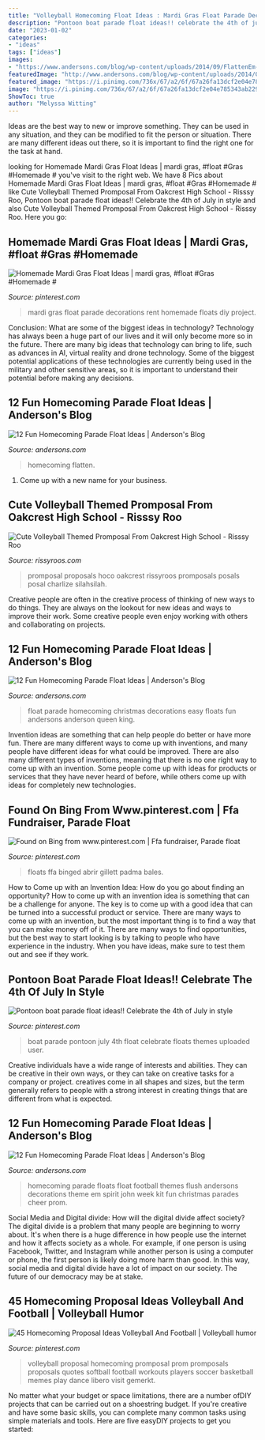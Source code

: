 ```yaml
---
title: "Volleyball Homecoming Float Ideas : Mardi Gras Float Parade Decorations Rent Homemade Floats Diy Project"
description: "Pontoon boat parade float ideas!! celebrate the 4th of july in style"
date: "2023-01-02"
categories:
- "ideas"
tags: ["ideas"]
images:
- "https://www.andersons.com/blog/wp-content/uploads/2014/09/FlattenEm-300x254.jpg"
featuredImage: "http://www.andersons.com/blog/wp-content/uploads/2014/09/ColorThrones.jpg"
featured_image: "https://i.pinimg.com/736x/67/a2/6f/67a26fa13dcf2e04e785343ab2296e48.jpg"
image: "https://i.pinimg.com/736x/67/a2/6f/67a26fa13dcf2e04e785343ab2296e48.jpg"
ShowToc: true
author: "Melyssa Witting"
---
```



Ideas are the best way to new or improve something. They can be used in any situation, and they can be modified to fit the person or situation. There are many different ideas out there, so it is important to find the right one for the task at hand.

	

		
looking for Homemade Mardi Gras Float Ideas | mardi gras, #float #Gras #Homemade # you've visit to the right web. We have 8 Pics about Homemade Mardi Gras Float Ideas | mardi gras, #float #Gras #Homemade # like Cute Volleyball Themed Promposal From Oakcrest High School - Risssy Roo, Pontoon boat parade float ideas!! Celebrate the 4th of July in style and also Cute Volleyball Themed Promposal From Oakcrest High School - Risssy Roo. Here you go:
		
    
## Homemade Mardi Gras Float Ideas | Mardi Gras, #float #Gras #Homemade #

<img loading=lazy src="https://i.pinimg.com/736x/67/a2/6f/67a26fa13dcf2e04e785343ab2296e48.jpg" onerror="this.onerror=null;this.src='https://tse1.mm.bing.net/th?id=OIP.f1RGMFONdSpzZnPSqYciLgHaKb&amp;pid=15.1';" alt="Homemade Mardi Gras Float Ideas | mardi gras, #float #Gras #Homemade #">

_Source: pinterest.com_

>mardi gras float parade decorations rent homemade floats diy project. 

	

Conclusion: What are some of the biggest ideas in technology?
Technology has always been a huge part of our lives and it will only become more so in the future. There are many big ideas that technology can bring to life, such as advances in AI, virtual reality and drone technology. Some of the biggest potential applications of these technologies are currently being used in the military and other sensitive areas, so it is important to understand their potential before making any decisions.

    
## 12 Fun Homecoming Parade Float Ideas | Anderson&#039;s Blog

<img loading=lazy src="https://www.andersons.com/blog/wp-content/uploads/2014/09/FlattenEm-300x254.jpg" onerror="this.onerror=null;this.src='https://tse2.mm.bing.net/th?id=OIP.04rSntEyn-flt0caL25c3AAAAA&amp;pid=15.1';" alt="12 Fun Homecoming Parade Float Ideas | Anderson&#039;s Blog">

_Source: andersons.com_

>homecoming flatten. 

	

1. Come up with a new name for your business.

    
## Cute Volleyball Themed Promposal From Oakcrest High School - Risssy Roo

<img loading=lazy src="https://rissyroos.com/wp/wp-content/uploads/2016/03/Volleyball-Promposal-2.jpg" onerror="this.onerror=null;this.src='https://tse2.mm.bing.net/th?id=OIP.QHTndVWsgo7DHY5TvQlVrAHaJ4&amp;pid=15.1';" alt="Cute Volleyball Themed Promposal From Oakcrest High School - Risssy Roo">

_Source: rissyroos.com_

>promposal proposals hoco oakcrest rissyroos promposals posals posal charlize silahsilah. 

	

Creative people are often in the creative process of thinking of new ways to do things. They are always on the lookout for new ideas and ways to improve their work. Some creative people even enjoy working with others and collaborating on projects.

    
## 12 Fun Homecoming Parade Float Ideas | Anderson&#039;s Blog

<img loading=lazy src="http://www.andersons.com/blog/wp-content/uploads/2014/09/ColorThrones.jpg" onerror="this.onerror=null;this.src='https://tse4.mm.bing.net/th?id=OIP.v6kha5OMOu_MZFeeSV_zzAHaFt&amp;pid=15.1';" alt="12 Fun Homecoming Parade Float Ideas | Anderson&#039;s Blog">

_Source: andersons.com_

>float parade homecoming christmas decorations easy floats fun andersons anderson queen king. 

	

Invention ideas are something that can help people do better or have more fun. There are many different ways to come up with inventions, and many people have different ideas for what could be improved. There are also many different types of inventions, meaning that there is no one right way to come up with an invention. Some people come up with ideas for products or services that they have never heard of before, while others come up with ideas for completely new technologies.

    
## Found On Bing From Www.pinterest.com | Ffa Fundraiser, Parade Float

<img loading=lazy src="https://i.pinimg.com/736x/40/ae/db/40aedb70444255343114ab0f0b2fe65c.jpg" onerror="this.onerror=null;this.src='https://tse2.mm.bing.net/th?id=OIP.5qSPL_76Gh81ZPRDSted4QHaE7&amp;pid=15.1';" alt="Found on Bing from www.pinterest.com | Ffa fundraiser, Parade float">

_Source: pinterest.com_

>floats ffa binged abrir gillett padma bales. 

	

How to Come up with an Invention Idea: How do you go about finding an opportunity?
How to come up with an invention idea is something that can be a challenge for anyone. The key is to come up with a good idea that can be turned into a successful product or service. There are many ways to come up with an invention, but the most important thing is to find a way that you can make money off of it. There are many ways to find opportunities, but the best way to start looking is by talking to people who have experience in the industry. When you have ideas, make sure to test them out and see if they work.

    
## Pontoon Boat Parade Float Ideas!! Celebrate The 4th Of July In Style

<img loading=lazy src="https://i.pinimg.com/736x/68/39/e1/6839e1ae975d27e3ae01219363d895bf.jpg" onerror="this.onerror=null;this.src='https://tse1.mm.bing.net/th?id=OIP.0BXt73R7XRll4n5uavY77gHaJ3&amp;pid=15.1';" alt="Pontoon boat parade float ideas!! Celebrate the 4th of July in style">

_Source: pinterest.com_

>boat parade pontoon july 4th float celebrate floats themes uploaded user. 

	

Creative individuals have a wide range of interests and abilities. They can be creative in their own ways, or they can take on creative tasks for a company or project. creatives come in all shapes and sizes, but the term generally refers to people with a strong interest in creating things that are different from what is expected.

    
## 12 Fun Homecoming Parade Float Ideas | Anderson&#039;s Blog

<img loading=lazy src="http://www.andersons.com/blog/wp-content/uploads/2014/09/FlushEm-300x256.jpg" onerror="this.onerror=null;this.src='https://tse2.mm.bing.net/th?id=OIP.YPiLbvrNGSHUbNvnL19FdAAAAA&amp;pid=15.1';" alt="12 Fun Homecoming Parade Float Ideas | Anderson&#039;s Blog">

_Source: andersons.com_

>homecoming parade floats float football themes flush andersons decorations theme em spirit john week kit fun christmas parades cheer prom. 

	

Social Media and Digital divide: How will the digital divide affect society?
The digital divide is a problem that many people are beginning to worry about. It's when there is a huge difference in how people use the internet and how it affects society as a whole. For example, if one person is using Facebook, Twitter, and Instagram while another person is using a computer or phone, the first person is likely doing more harm than good. In this way, social media and digital divide have a lot of impact on our society. The future of our democracy may be at stake.

    
## 45 Homecoming Proposal Ideas Volleyball And Football | Volleyball Humor

<img loading=lazy src="https://i.pinimg.com/originals/f2/63/2e/f2632e9f014cfbab3ee40f0d760ef569.jpg" onerror="this.onerror=null;this.src='https://tse4.mm.bing.net/th?id=OIP.7zhjZWhCq1rTEokMYQtGXQHaJ4&amp;pid=15.1';" alt="45 Homecoming Proposal Ideas Volleyball And Football | Volleyball humor">

_Source: pinterest.com_

>volleyball proposal homecoming promposal prom promposals proposals quotes softball football workouts players soccer basketball memes play dance libero visit gemerkt. 

	

No matter what your budget or space limitations, there are a number ofDIY projects that can be carried out on a shoestring budget. If you're creative and have some basic skills, you can complete many common tasks using simple materials and tools. Here are five easyDIY projects to get you started: 

